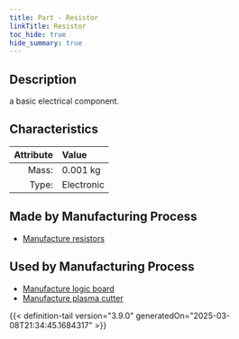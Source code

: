 ```yaml
---
title: Part - Resistor
linkTitle: Resistor
toc_hide: true
hide_summary: true
---
```

<!-- This is generated by the MarsSim HelpGenertor, do not edit. -->

## Description
a basic electrical component.

## Characteristics

| Attribute      | Value |
|--------:|:------|
|Mass:|0.001 kg|
|Type:|Electronic|

## Made by Manufacturing Process

- [Manufacture resistors](/docs/definitions/process/manufacture-resistors)

## Used by Manufacturing Process

- [Manufacture logic board](/docs/definitions/process/manufacture-logic-board)
- [Manufacture plasma cutter](/docs/definitions/process/manufacture-plasma-cutter)



{{< definition-tail version="3.9.0" generatedOn="2025-03-08T21:34:45.1684317" >}}



